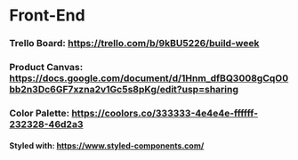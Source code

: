 # Front-End

### Trello Board: https://trello.com/b/9kBU5226/build-week
### Product Canvas: https://docs.google.com/document/d/1Hnm_dfBQ3008gCqO0bb2n3Dc6GF7xzna2v1Gc5s8pKg/edit?usp=sharing
### Color Palette: https://coolors.co/333333-4e4e4e-ffffff-232328-46d2a3

#### Styled with: https://www.styled-components.com/
